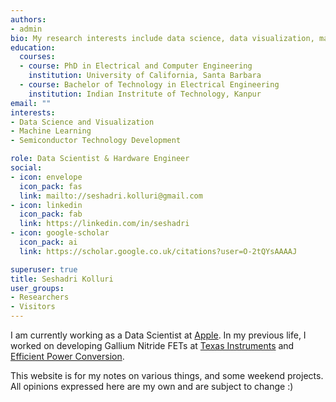 ```yaml
---
authors:
- admin
bio: My research interests include data science, data visualization, machine learning, Gallium Nitride electronics, and semiconductor technology development.
education:
  courses:
  - course: PhD in Electrical and Computer Engineering
    institution: University of California, Santa Barbara
  - course: Bachelor of Technology in Electrical Engineering
    institution: Indian Instritute of Technology, Kanpur
email: ""
interests:
- Data Science and Visualization
- Machine Learning
- Semiconductor Technology Development

role: Data Scientist & Hardware Engineer
social:
- icon: envelope
  icon_pack: fas
  link: mailto://seshadri.kolluri@gmail.com
- icon: linkedin
  icon_pack: fab
  link: https://linkedin.com/in/seshadri
- icon: google-scholar
  icon_pack: ai
  link: https://scholar.google.co.uk/citations?user=O-2tQYsAAAAJ

superuser: true
title: Seshadri Kolluri
user_groups:
- Researchers
- Visitors
---
```


I am currently working as a Data Scientist at [Apple](https://apple.com). In my previous life, I worked on developing Gallium Nitride FETs at [Texas Instruments](https://ti.com) and [Efficient Power Conversion](https://epc-co.com/epc).

This website is for my notes on various things, and some weekend projects. All opinions expressed here are my own and are subject to change :) 
